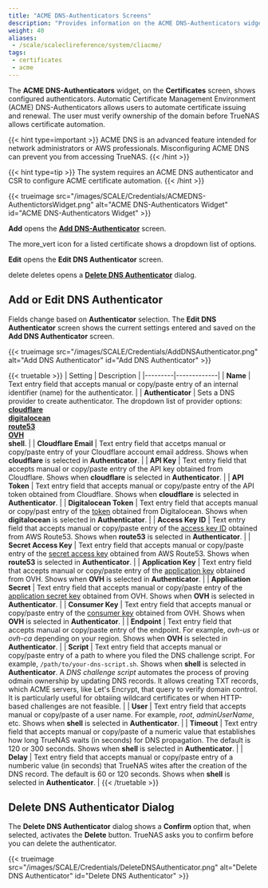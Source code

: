 ```yaml
---
title: "ACME DNS-Authenticators Screens"
description: "Provides information on the ACME DNS-Authenticators widget and settings."
weight: 40
aliases: 
 - /scale/scaleclireference/system/cliacme/
tags:
 - certificates
 - acme
---
```


The **ACME DNS-Authenticators** widget, on the **Certificates** screen, shows configured authenticators.
Automatic Certificate Management Environment (ACME) DNS-Authenticators allows users to automate certificate issuing and renewal.
The user must verify ownership of the domain before TrueNAS allows certificate automation.

{{< hint type=important >}}
ACME DNS is an advanced feature intended for network administrators or AWS professionals.
Misconfiguring ACME DNS can prevent you from accessing TrueNAS.
{{< /hint >}}

{{< hint type=tip >}}
The system requires an ACME DNS authenticator and CSR to configure ACME certificate automation.
{{< /hint >}}

{{< trueimage src="/images/SCALE/Credentials/ACMEDNS-AuthentictorsWidget.png" alt="ACME DNS-Authenticators Widget" id="ACME DNS-Authenticators Widget" >}}

**Add** opens the **[Add DNS-Authenticator](#add-dns-authenticator)** screen.

The <span class="material-icons">more_vert</span> icon for a listed certificate shows a dropdown list of options.

**Edit** opens the **Edit DNS Authenticator** screen.

<span class="material-icons">delete</span> deletes opens a [**Delete DNS Authenticator**](#delete-dns-authenticator-dialog) dialog.

## Add or Edit DNS Authenticator

Fields change based on **Authenticator** selection. The **Edit DNS Authenticator** screen shows the current settings entered and saved on the **Add DNS Authenticator** screen.

{{< trueimage src="/images/SCALE/Credentials/AddDNSAuthenticator.png" alt="Add DNS Authenticator" id="Add DNS Authenticator" >}}

{{< truetable >}}
| Setting | Description |
|---------|-------------|
| **Name** | Text entry field that accepts manual or copy/paste entry of an internal identifier (name) for the authenticator. |
| **Authenticator** | Sets a DNS provider to create authenticator. The dropdown list of provider options: <br>**[cloudflare](https://www.cloudflare.com)** <br>[**digitalocean**](https://www.digitalocean.com/) <br>**[route53](https://aws.amazon.com/route53/)** <br>[**OVH**](https://www.ovhcloud.com/en/domains/) <br>**shell**. |
| **Cloudflare Email** | Text entry field that accetps manual or copy/paste entry of your Cloudflare account email address. Shows when **cloudflare** is selected in **Authenticator**. |
| **API Key** | Text entry field that accepts manual or copy/paste entry of the API key obtained from Cloudflare. Shows when **cloudflare** is selected in **Authenticator**. |
| **API Token** | Text entry field that accepts manual or copy/paste entry of the API token obtained from Cloudflare. Shows when **cloudflare** is selected in **Authenticator**. |
| **Digitalocean Token** | Text entry field that accepts manual or copy/past entry of the [token](https://docs.digitalocean.com/platform/teams/roles/permissions/tokens/) obtained from Digitalocean. Shows when **digitalocean** is selected in **Authenticator**. |
| **Access Key ID** | Text entry field that accepts manual or copy/paste entry of the [access key ID](https://repost.aws/questions/QUxdxnRDJpSxu3frH98aYGSQ/key-id-and-secret-access-key) obtained from AWS Route53. Shows when **route53** is selected in **Authenticator**. |
| **Secret Access Key** | Text entry field that accepts manual or copy/paste entry of the [secret access key](https://repost.aws/questions/QUxdxnRDJpSxu3frH98aYGSQ/key-id-and-secret-access-key) obtained from AWS Route53. Shows when **route53** is selected in **Authenticator**. |
| **Application Key** | Text entry field that accepts manual or copy/paste entry of the [application key]( https://api.ovh.com/createToken/) obtained from OVH. Shows when **OVH** is selected in **Authenticator**. |
| **Application Secret** | Text entry field that accepts manual or copy/paste entry of the [application secret key]( https://api.ovh.com/createToken/) obtained from OVH. Shows when **OVH** is selected in **Authenticator**. |
| **Consumer Key** | Text entry field that accepts manual or copy/paste entry of the [consumer key]( https://api.ovh.com/createToken/) obtained from OVH. Shows when **OVH** is selected in **Authenticator**. |
| **Endpoint** | Text entry field that accepts manual or copy/paste entry of the endpoint. For example, *ovh-us* or *ovh-ca* depending on your region. Shows when **OVH** is selected in **Authenticator**. |
| **Script** | Text entry field that accepts manual or copy/paste entry of a path to where you filed the DNS challenge script. For example, <code>/path/to/your-dns-script.sh</code>. Shows when **shell** is selected in **Authenticator**. A *DNS challenge script* automates the process of proving odmain ownership by updating DNS records. It allows creating TXT records, which ACME servers, like Let's Encrypt, that query to verify domain control. It is particularly useful for obtaiing wildcard certificates or when HTTP-based challenges are not feasible. |
| **User** | Text entry field that accepts manual or copy/paste of a user name. For example, *root*, *adminUserName*, etc. Shows when **shell** is selected in **Authenticator**. |
| **Timeout** | Text entry field that accepts manual or copy/paste of a numeric value that establishes how long TrueNAS waits (in seconds) for DNS propagation. The default is 120 or 300 seconds. Shows when **shell** is selected in **Authenticator**. |
| **Delay** | Text entry field that accepts manual or copy/paste entry of a numberic value (in seconds) that TrueNAS wites after the creation of the DNS record. The default is 60 or 120 seconds. Shows when **shell** is selected in **Authenticator**. |
{{< /truetable >}}

## Delete DNS Authenticator Dialog

The **Delete DNS Authenticator** dialog shows a **Confirm** option that, when selected, activates the **Delete** button. TrueNAS asks you to confirm before you can delete the authenticator.

{{< trueimage src="/images/SCALE/Credentials/DeleteDNSAuthenticator.png" alt="Delete DNS Authenticator" id="Delete DNS Authenticator" >}}
